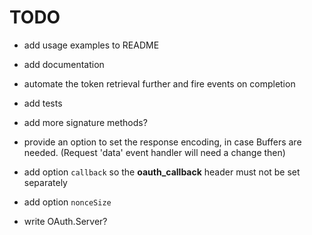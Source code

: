 # TODO

- add usage examples to README

- add documentation

- automate the token retrieval further
  and fire events on completion

- add tests

- add more signature methods?

- provide an option to set the response encoding,
  in case Buffers are needed. (Request 'data' event
  handler will need a change then)

- add option `callback` so the **oauth_callback**
  header must not be set separately

- add option `nonceSize`

- write OAuth.Server?
